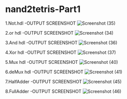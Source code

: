 # nand2tetris-Part1
1.Not.hdl -OUTPUT SCREENSHOT
![Screenshot (35)](https://github.com/vedhamadival/nand2tetris-Part1/assets/139621216/d028e271-add4-453d-88b4-a5a7741d328c)


2.or hdl -OUTPUT SCREENSHOT
![Screenshot (34)](https://github.com/vedhamadival/nand2tetris-Part1/assets/139621216/ffbad1a1-a873-464c-9559-be728b9d206b)


3.And hdl -OUTPUT SCREENSHOT
![Screenshot (36)](https://github.com/vedhamadival/nand2tetris-Part1/assets/139621216/de39d41e-c925-4553-b203-172ed262d3aa)


4.Xor hdl -OUTPUT SCREENSHOT
![Screenshot (37)](https://github.com/vedhamadival/nand2tetris-Part1/assets/139621216/eaf5ba68-e9f7-406c-bfa6-992fbfa8dcb1)

5.Mux hdl -OUTPUT SCREENSHOT
![Screenshot (40)](https://github.com/vedhamadival/nand2tetris-Part1/assets/139621216/1eed7781-183b-4a31-b9d8-c659e905623e)

6.deMux hdl -OUTPUT SCREENSHOT
![Screenshot (41)](https://github.com/vedhamadival/nand2tetris-Part1/assets/139621216/27878fb1-2101-4e30-b0c5-53d32934d65f)

7.HalfAdder -OUTPUT SCREENSHOT
![Screenshot (45)](https://github.com/vedhamadival/nand2tetris-Part1/assets/139621216/9754a70e-ee5f-4d05-be69-98a84035101f)

8.FullAdder -OUTPUT SCREENSHOT
![Screenshot (46)](https://github.com/vedhamadival/nand2tetris-Part1/assets/139621216/6b79ab44-27af-4746-853d-171da5d5c132)
